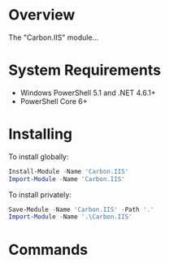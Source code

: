 # Overview

The "Carbon.IIS" module...

# System Requirements

* Windows PowerShell 5.1 and .NET 4.6.1+
* PowerShell Core 6+

# Installing

To install globally:

```powershell
Install-Module -Name 'Carbon.IIS'
Import-Module -Name 'Carbon.IIS'
```

To install privately:

```powershell
Save-Module -Name 'Carbon.IIS' -Path '.'
Import-Module -Name '.\Carbon.IIS'
```

# Commands
